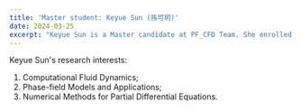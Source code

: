 ```yaml
---
title: 'Master student: Keyue Sun (孫可玥)'
date: 2024-03-25
excerpt: "Keyue Sun is a Master candidate at PF_CFD Team. She enrolled in 2024 spring semester. Her research interests are: CFD and Numerical PDEs.<br/><img src='/images/student1.png' width='200px'>"
---
```


Keyue Sun's research interests:

1. Computational Fluid Dynamics;
2. Phase-field Models and Applications;
3. Numerical Methods for Partial Differential Equations.
